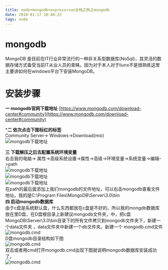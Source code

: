 ```yaml
---
title: node+mongodb+express+vue全栈之旅之mongodb
date: 2018-01-17 10:48:23
tags: node
---
```

# mongodb
MongoDB 是目前在IT行业非常流行的一种非关系型数据库(NoSql)，其灵活的数据存储方式备受当前IT从业人员的青睐。因为对于本人对于liunx不是很熟练这里主要讲如何在windows平台下安装MongoDB。
# 安装步骤
**一  mongodb官网下载地址** 
[https://www.mongodb.com/download-center#community](https://www.mongodb.com/download-center#community)  

***二 依次点击下图标红的标签**  
  Community Server-> Windows->Download(msi)  
![mongodb下载地址](/images/mongodb.png "mongodb下载地址")  
<!--more-->    
**三 下载解压之后去配置系统环境变量**  
 右击我的电脑-> 属性->高级系统设置->属性->高级->环境变量->系统变量->编辑->path  
![mongodb下载地址](/images/mongodb1.png "mongodb下载地址")  
![mongodb下载地址](/images/mongodb2.png "mongodb下载地址")  
![mongodb下载地址](/images/mongodb3.png "mongodb下载地址")  
在path的最后面添加上我们mongodb的文件地址，可以右击mongodb查看文件地址。我的是C:\Program Files\MongoDB\Server\3.0\bin  
**四 启动mongodb数据库**  
由于c盘是系统默认盘，什么东西都放在c盘是不好的，所以我的mongdb数据库放在里D盘，在D盘根目录上新建议mongodb文件夹，中，把c盘MongoDB\Server\3.0\bin目录下的所有文件拷贝到mongodb文件夹下，新建一个data文件夹 ，data文件夹中新建一个db文件夹。新建一个 mongodb.cmd文件  
![mongodb.cmd](/images/mongodb5.png "mongodb下载地址")  
D盘mongodb目录结构如下图  
![mongodb.cmd](/images/mongodb4.png "mongodb下载地址")  
双击或者用cmd打开mongodb.cmd出现下图就说明mongodb数据库安装成功了。  
![mongodb.cmd](/images/mongodb6.png "mongodb下载地址") 
 

 
